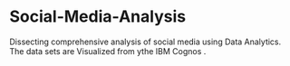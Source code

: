 # Social-Media-Analysis
Dissecting comprehensive analysis of social media using Data Analytics. The data sets are Visualized from ythe IBM Cognos .
